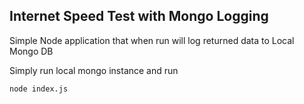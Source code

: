 ## Internet Speed Test with Mongo Logging

Simple Node application that when run will log returned data to Local Mongo DB

Simply run local mongo instance and run
````
node index.js
````
